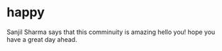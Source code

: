 # happy
Sanjil Sharma says that this comminuity is amazing
hello you! hope you have a great day ahead.
